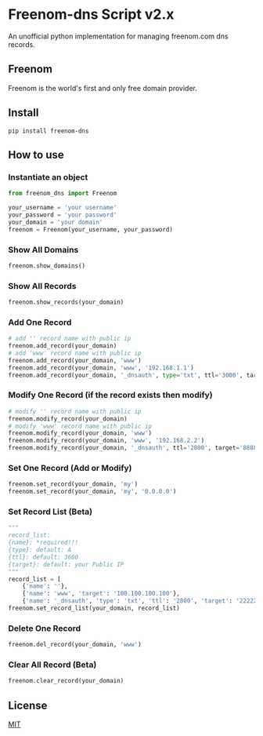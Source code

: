 Freenom-dns Script v2.x
=======================
An unofficial python implementation for managing freenom.com dns records.

## Freenom
Freenom is the world's first and only free domain provider.
## Install
```
pip install freenom-dns
```
## How to use
### Instantiate an object
```python
from freenom_dns import Freenom

your_username = 'your username'
your_password = 'your password'
your_domain = 'your domain'
freenom = Freenom(your_username, your_password)
```
### Show All Domains
```python
freenom.show_domains()
```
### Show All Records
```python
freenom.show_records(your_domain)
```
### Add One Record
```python
# add '' record name with public ip
freenom.add_record(your_domain)
# add 'www' record name with public ip
freenom.add_record(your_domain, 'www')
freenom.add_record(your_domain, 'www', '192.168.1.1')
freenom.add_record(your_domain, '_dnsauth', type='txt', ttl='3000', target='33333333')
```
### Modify One Record (if the record exists then modify)
```python
# modify '' record name with public ip
freenom.modify_record(your_domain)
# modify 'www' record name with public ip
freenom.modify_record(your_domain, 'www')
freenom.modify_record(your_domain, 'www', '192.168.2.2')
freenom.modify_record(your_domain, '_dnsauth', ttl='2800', target='88888888')
```
### Set One Record (Add or Modify)
```python
freenom.set_record(your_domain, 'my')
freenom.set_record(your_domain, 'my', '0.0.0.0')
```
### Set Record List (Beta)
```python
"""
record_list:
{name}: *required!!!
{type}: default: A
{ttl}: default: 3600
{target}: default: your Public IP
"""
record_list = [
    {'name': ''},
    {'name': 'www', 'target': '100.100.100.100'},
    {'name': '_dnsauth', 'type': 'txt', 'ttl': '2800', 'target': '22222222'}]
freenom.set_record_list(your_domain, record_list)
```
### Delete One Record
```python
freenom.del_record(your_domain, 'www')
```
### Clear All Record (Beta)
```python
freenom.clear_record(your_domain)
```

## License
[MIT](https://github.com/PunkLee2py/freenom-dns/blob/master/LICENSE)